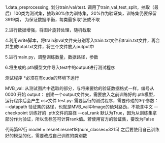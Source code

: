 ﻿1.data_preprocessing, 划分train/val/test.
调用了train_val_test_split，抽取（最后）100类为测试集，抽取80%作为训练集，20%作为验证集，训练集仍要保留3919类，
为保证数据平衡，每类最多取1张或不取

2.进行数据增强，将图片旋转处理，随机截取

4.利用write脚本，将train和val文件夹分别写入train.txt文件和train.txt文件，再合并生成total.txt文件，将三个文件放入output中

5.进行main.py，调整训练数量，数据路径，参数

6.将生成的.pth模型文件导入test中的output进行测试程序


测试程序
*必须在有cuda的环境下运行

MVB_val: 从测试图片中选取的部分，与将来要给的验证数据格式一样，编号从 0000 开始
output： 创建一个output文件夹，需要放入之前训练好的.pth模型，运行程序后会产生 csv文件
test.py: 需要运行的测试程序，需要传递的3个参数：
          --datapath 验证集的路径，也就是MVB_val中Image的绝对路劲，不能含中文
          --checkpoint 训练好的 .pth文件的路径
          --cal_rank  默认为True，因为从训练集拿部分作为验证，所以含标签可计算rank值。若使用官方的验证集，要改为False

代码第97行 model = resnet.resnet18(num_classes=3215) 之后要使用自己训练好的模型的化，需要改成自己训练的类别数
